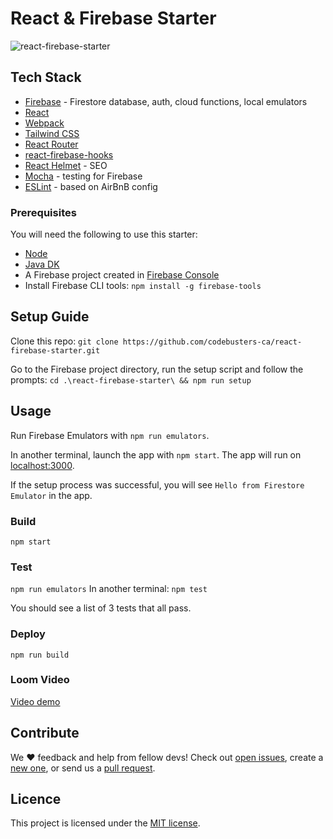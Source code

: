 <!-- prettier-ignore-start -->
# React & Firebase Starter

![react-firebase-starter](https://user-images.githubusercontent.com/68360696/129435412-11320287-3afd-4e9d-8595-7194bc358c47.png)


## Tech Stack

* [Firebase](https://firebase.google.com/) - Firestore database, auth, cloud functions, local emulators
* [React](https://reactjs.org/)
* [Webpack](https://webpack.js.org/)
* [Tailwind CSS](https://tailwindcss.com/)
* [React Router](https://reactrouter.com/web)
* [react-firebase-hooks](https://github.com/CSFrequency/react-firebase-hooks/)
* [React Helmet](https://www.npmjs.com/package/react-helmet) - SEO
* [Mocha](https://mochajs.org/) - testing for Firebase
* [ESLint](https://eslint.org/) - based on AirBnB config

### Prerequisites

You will need the following to use this starter: 

* [Node](https://nodejs.org/en/)
* [Java DK](https://docs.oracle.com/en/java/javase/16/install/overview-jdk-installation.html#GUID-8677A77F-231A-40F7-98B9-1FD0B48C346A)
* A Firebase project created in [Firebase Console](https://console.firebase.google.com)
* Install Firebase CLI tools: ```npm install -g firebase-tools```

## Setup Guide

Clone this repo:
```git clone https://github.com/codebusters-ca/react-firebase-starter.git```

Go to the Firebase project directory, run the setup script and follow the prompts:
```cd .\react-firebase-starter\ && npm run setup```

## Usage

Run Firebase Emulators with `npm run emulators`.

In another terminal, launch the app with `npm start`. The app will run on [localhost:3000](http://localhost:3000/). 

If the setup process was successful, you will see `Hello from Firestore Emulator` in the app.

### Build

```npm start```

### Test

```npm run emulators```
In another terminal: `npm test`

You should see a list of 3 tests that all pass. 

### Deploy

```npm run build```

### Loom Video

[Video demo](https://www.loom.com/share/3ce039b9a98c423ea9c1a2432d124cca)

## Contribute

We ❤️ feedback and help from fellow devs! Check out [open issues](https://github.com/codebusters-ca/react-firebase-starter/issues), create a [new one](https://github.com/codebusters-ca/react-firebase-starter/issues/new?labels=bug), or send us a [pull request](https://github.com/codebusters-ca/react-firebase-starter/compare).

## Licence

This project is licensed under the [MIT license](https://github.com/codebusters-ca/react-firebase-starter/blob/main/LICENSE).
<!-- prettier-ignore-end -->
